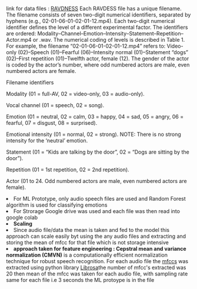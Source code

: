 link for data files : <a href= https://zenodo.org/record/1188976#.XQtAlrxKiM8>RAVDNESS</a>
Each RAVDESS file has a unique filename. The filename consists of seven two-digit numerical identifiers, separated by hyphens (e.g., 02-01-06-01-02-01-12.mp4). Each two-digit numerical identifier defines the level of a different experimental factor. The identifiers are ordered: Modality–Channel–Emotion–Intensity–Statement–Repetition–Actor.mp4 or .wav. The numerical coding of levels is described in Table 1. For example, the filename “02-01-06-01-02-01-12.mp4” refers to: Video-only (02)–Speech (01)–Fearful (06)–Intensity normal (01)–Statement “dogs” (02)–First repetition (01)–Twelfth actor, female (12). The gender of the actor is coded by the actor’s number, where odd numbered actors are male, even numbered actors are female.

Filename identifiers

Modality (01 = full-AV, 02 = video-only, 03 = audio-only).

Vocal channel (01 = speech, 02 = song).

Emotion (01 = neutral, 02 = calm, 03 = happy, 04 = sad, 05 = angry, 06 = fearful, 07 = disgust, 08 = surprised).

Emotional intensity (01 = normal, 02 = strong). NOTE: There is no strong intensity for the ‘neutral’ emotion.

Statement (01 = “Kids are talking by the door”, 02 = “Dogs are sitting by the door”).

Repetition (01 = 1st repetition, 02 = 2nd repetition).

Actor (01 to 24. Odd numbered actors are male, even numbered actors are female).

<li> For ML Prototype, only audio speech files are used and  Random Forest algorithm  is used for classifying emotions </li>
<li> For Strorage Google drive was used and each file was then read into google colab </li>
<li> <b> Scaling </b><li> Since audio file/data the mean is taken and fed to the model this approach can scale easily byt  using the any audio files and extracting and storing the mean of mfcc for that file which is not  storage intensive

<li><b>approach taken for  feature engineering  : Cepstral mean and variance normalization (CMVN)</b> is a computationally efficient normalization technique for robust speech recognition.
For each audio file the <a href = https://en.wikipedia.org/wiki/Mel-frequency_cepstrum>mfccs</a> was extracted using python library <a href = https://librosa.github.io/librosa/>Librosa</a>the number of mfcc's extracted was 20 then mean of the mfcc was taken for each audio file, with sampling rate same for each file i.e 3 seconds the ML protoype is in the file </li>









  
  

  
  

